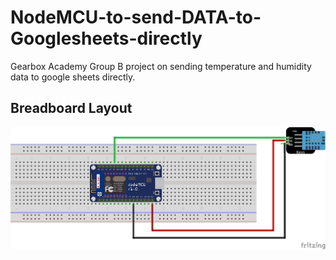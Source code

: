 # NodeMCU-to-send-DATA-to-Googlesheets-directly
Gearbox Academy Group B project on sending temperature and humidity data to google sheets directly.

## Breadboard Layout

![image](Fritzing/Data%20to%20Google%20Sheets%20Fritzing_bb.png)
